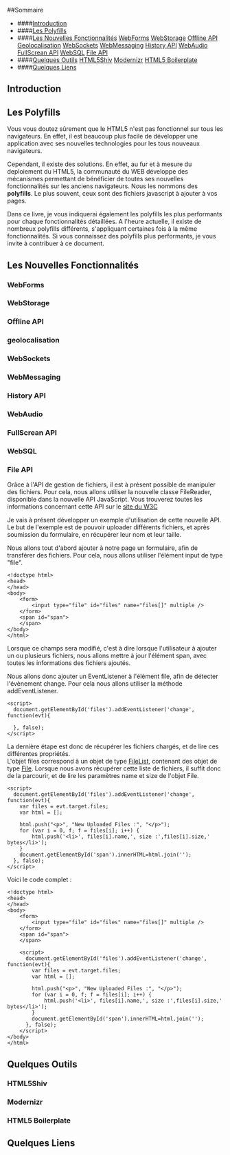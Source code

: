 ##Sommaire

* ####[Introduction](#introduction)
* ####[Les Polyfills](#polyfills)
* ####[Les Nouvelles Fonctionnalités](#fonctionnalites)
  [WebForms](webforms)
  [WebStorage](webstorage)
  [Offline API](offlineapi)
  [Geolocalisation](geolocalisation)
  [WebSockets](websockets)
  [WebMessaging](webmessaging)
  [History API](historyapi)
  [WebAudio](webaudio)
  [FullScrean API](fullscreanapi)
  [WebSQL](websql)
  [File API](fileapi)
* ####[Quelques Outils](#outils)
  [HTML5Shiv](html5shiv)
  [Modernizr](modernizr)
[HTML5 Boilerplate](html5boilerplate)
* ####[Quelques Liens](#liens)


## <a name="introduction">Introduction</a>

## <a name="polyfills">Les Polyfills</a>
Vous vous doutez sûrement que le HTML5 n'est pas fonctionnel sur tous les navigateurs. En effet, il est beaucoup plus facile de développer une application avec ses nouvelles technologies pour les tous nouveaux navigateurs.

Cependant, il existe des solutions. En effet, au fur et à mesure du deploiement du HTML5, la communauté du WEB développe des mécanismes permettant de bénéficier de toutes ses nouvelles fonctionnalités sur les anciens navigateurs. Nous les nommons des **polyfills**. Le plus souvent, ceux sont des fichiers javascript à ajouter à vos pages.

Dans ce livre, je vous indiquerai également les polyfills les plus performants pour chaque fonctionnalités détaillées. A l'heure actuelle, il existe de nombreux polyfills différents, s'appliquant certaines fois à la même fonctionnalités. Si vous connaissez des polyfills plus performants, je vous invite à contribuer à ce document. 

## <a name="fonctionnalites">Les Nouvelles Fonctionnalités</a>
### <a name="webforms">WebForms</a>
### <a name="webstorage">WebStorage</a>
### <a name="offlineapi">Offline API</a>
### <a name="geolocalisation">geolocalisation</a>
### <a name="websockets">WebSockets</a>
### <a name="webmessaging">WebMessaging</a>
### <a name="historyapi">History API</a>
### <a name="webaudio">WebAudio</a>
### <a name="fullscreanapi">FullScrean API</a>
### <a name="websql">WebSQL</a>
### <a name="fileapi">File API</a>

Grâce à l'API de gestion de fichiers, il est à présent possible de manipuler des fichiers. Pour cela, nous allons utiliser
la nouvelle classe FileReader, disponible dans la nouvelle API JavaScript. Vous trouverez toutes les informations concernant cette API 
sur le <a href="http://www.w3.org/TR/FileAPI/">site du W3C</a>

Je vais à présent développer un exemple d'utilisation de cette nouvelle API. Le but de l'exemple est de pouvoir uploader
différents fichiers, et après soumission du formulaire, en récupérer leur nom et leur taille. 

Nous allons tout d'abord ajouter à notre page un formulaire, afin de transférer des fichiers. Pour cela, nous allons utiliser
l'élément input de type "file".

	<!doctype html>
	<head>
	</head>
	<body>
		<form>
			<input type="file" id="files" name="files[]" multiple />
		</form>
		<span id="span">
		</span>
	</body>
	</html>
	

Lorsque ce champs sera modifié, c'est à dire lorsque l'utilisateur à ajouter un ou plusieurs fichiers, nous allons mettre 
à jour l'élément span, avec toutes les informations des fichiers ajoutés. 

Nous allons donc ajouter un EventListener à l'élément file, afin de détecter l'évènement change. Pour cela nous allons 
utiliser la méthode addEventListener.

	<script>
	  document.getElementById('files').addEventListener('change', function(evt){
		
	  }, false);
	</script>
	
La dernière étape est donc de récupérer les fichiers chargés, et de lire ces différentes propriétés. 		
L'objet files correspond à un objet de type <a href="http://www.w3.org/TR/FileAPI/#dfn-filelist">FileList</a>, contenant des objet de type <a href="http://www.w3.org/TR/FileAPI/#file">File</a>. Lorsque nous avons récupérer cette liste de fichiers, il 
suffit donc de la parcourir, et de lire les paramètres name et size de l'objet File. 

	<script>
	  document.getElementById('files').addEventListener('change', function(evt){
		var files = evt.target.files;
		var html = [];

		html.push("<p>", "New Uploaded Files :", "</p>");
		for (var i = 0, f; f = files[i]; i++) {
			html.push('<li>', files[i].name,', size :',files[i].size,' bytes</li>');
		}
		document.getElementById('span').innerHTML=html.join('');
	  }, false);
	</script>
	
Voici le code complet : 

	<!doctype html>
	<head>
	</head>
	<body>
		<form>
			<input type="file" id="files" name="files[]" multiple />
		</form>
		<span id="span">
		</span>

		<script>
		  document.getElementById('files').addEventListener('change', function(evt){
			var files = evt.target.files;
			var html = [];

			html.push("<p>", "New Uploaded Files :", "</p>");
			for (var i = 0, f; f = files[i]; i++) {
				html.push('<li>', files[i].name,', size :',files[i].size,' bytes</li>');
			}
			document.getElementById('span').innerHTML=html.join('');
		  }, false);
		</script>
	</body>
	</html>

## <a name="outils"> Quelques Outils</a>

### <a name="html5shiv">HTML5Shiv</a>

### <a name="modernizr">Modernizr</a>

### <a name="html5boilerplate">HTML5 Boilerplate</a>

## <a name="liens">Quelques Liens</a>

